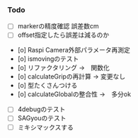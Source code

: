 ### Todo
- [ ] markerの精度確認 誤差数cm
- [ ] offset指定したら誤差は減るのか
- [o] Raspi Camera外部パラメータ再測定
- [o] ismovingのテスト
- [o] リファクタリング ->　関数化
- [o] calculateGripの再計算 -> 変更なし
- [o] 型たくさんつける
- [o] calculateGlobalの整合性 ->　多分ok
- [ ] 4debugのテスト
- [ ] SAGyouのテスト
- [ ] ミキシマックスする